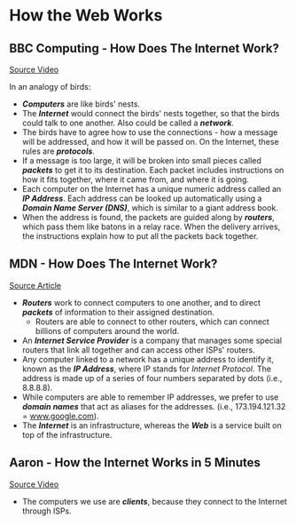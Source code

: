 # How the Web Works

## BBC Computing - How Does The Internet Work?

[Source Video](https://vimeo.com/128575085)

In an analogy of birds:
* **_Computers_** are like birds' nests.
* The **_Internet_** would connect the birds' nests together, so that the birds could talk to one another. Also could be called a **_network_**.
* The birds have to agree how to use the connections - how a message will be addressed, and how it will be passed on. On the Internet, these rules are **_protocols_**.
* If a message is too large, it will be broken into small pieces called **_packets_** to get it to its destination. Each packet includes instructions on how it fits together, where it came from, and where it is going.
* Each computer on the Internet has a unique numeric address called an **_IP Address_**. Each address can be looked up automatically using a **_Domain Name Server (DNS)_**, which is similar to a giant address book.
* When the address is found, the packets are guided along by **_routers_**, which pass them like batons in a relay race. When the delivery arrives, the instructions explain how to put all the packets back together.

## MDN - How Does The Internet Work?

[Source Article](https://developer.mozilla.org/en-US/docs/Learn/Common_questions/How_does_the_Internet_work#Summary)

* **_Routers_** work to connect computers to one another, and to direct **_packets_** of information to their assigned destination.
    * Routers are able to connect to other routers, which can connect billions of computers around the world.
* An **_Internet Service Provider_** is a company that manages some special routers that link all together and can access other ISPs' routers.
* Any computer linked to a network has a unique address to identify it, known as the **_IP Address_**, where IP stands for _Internet Protocol_. The address is made up of a series of four numbers separated by dots (i.e., 8.8.8.8). 
* While computers are able to remember IP addresses, we prefer to use **_domain names_** that act as aliases for the addresses. (i.e., 173.194.121.32 = www.google.com).
* The **_Internet_** is an infrastructure, whereas the **_Web_** is a service built on top of the infrastructure. 

## Aaron - How the Internet Works in 5 Minutes

[Source Video](https://www.youtube.com/watch?v=7_LPdttKXPc&feature=youtu.be&t=46s)

* The computers we use are **_clients_**, because they connect to the Internet through ISPs.